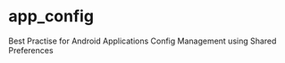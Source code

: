 app_config
==========

Best Practise for Android Applications Config Management using Shared Preferences
